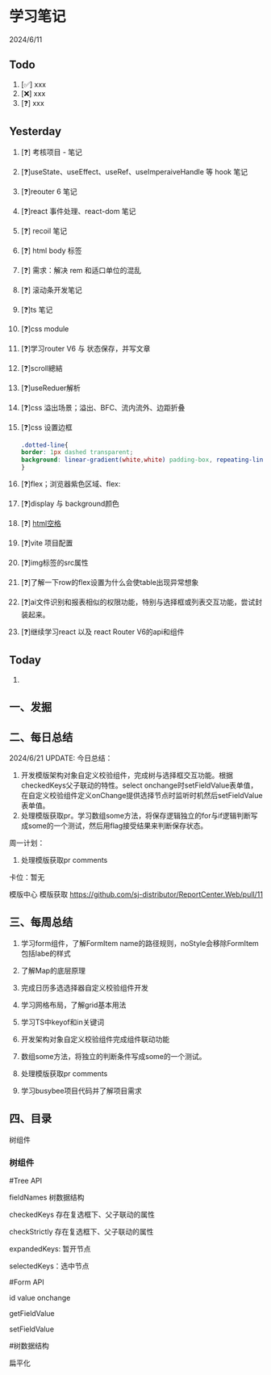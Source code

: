 # 学习笔记

2024/6/11

## Todo

1. [✅] xxx
2. [❌] xxx
3. [❓] xxx

## Yesterday

1. [❓] 考核项目 - 笔记

2. [❓]useState、useEffect、useRef、useImperaiveHandle 等 hook 笔记

3. [❓]reouter 6 笔记

4. [❓]react 事件处理、react-dom 笔记

5. [❓] recoil 笔记

6. [❓] html body 标签

7. [❓] 需求：解决 rem 和适口单位的混乱

8. [❓] 滚动条开发笔记

9. [❓]ts 笔记

10. [❓]css module

11. [❓]学习router V6 与 状态保存，并写文章

12. [❓]scroll總結

13. [❓]useReduer解析

14. [❓]css 溢出场景；溢出、BFC、流内流外、边距折叠

15. [❓]css 设置边框

    ~~~css
    .dotted-line{    
    border: 1px dashed transparent;    
    background: linear-gradient(white,white) padding-box, repeating-linear-gradient(-45deg,#ccc 0, #ccc .25em,white 0,white .75em);
    }
    
    ~~~

16. [❓]flex；浏览器紫色区域、flex:

17. [❓]display 与 background颜色

18. [❓] [html空格](https://blog.csdn.net/wuzhiyue2/article/details/117990898)

19. [❓]vite 项目配置

20. [❓]img标签的src属性

21. [❓]了解一下row的flex设置为什么会使table出现异常想象

22. [❓]ai文件识别和报表相似的权限功能，特别与选择框或列表交互功能，尝试封装起来。

23. [❓]继续学习react 以及 react Router V6的api和组件

## Today

1. 



## 一、发掘



## 二、每日总结

2024/6/21 UPDATE:
今日总结：

1. 开发模版架构对象自定义校验组件，完成树与选择框交互功能。根据checkedKeys父子联动的特性。select onchange时setFieldValue表单值，在自定义校验组件定义onChange提供选择节点时监听时机然后setFieldValue表单值。
1. 处理模版获取pr。学习数组some方法，将保存逻辑独立的for与if逻辑判断写成some的一个测试，然后用flag接受结果来判断保存状态。




周一计划：

1. 处理模版获取pr comments



卡位：暂无

模版中心 模版获取 https://github.com/sj-distributor/ReportCenter.Web/pull/11



## 三、每周总结

1. 学习form组件，了解FormItem name的路径规则，noStyle会移除FormItem包括labe的样式
1. 了解Map的底层原理
1. 完成日历多选选择器自定义校验组件开发
1. 学习网格布局，了解grid基本用法
1. 学习TS中keyof和in关键词
1. 开发架构对象自定义校验组件完成组件联动功能
1. 数组some方法，将独立的判断条件写成some的一个测试。



1. 处理模版获取pr comments
2. 学习busybee项目代码并了解项目需求


## 四、目录

树组件



### 树组件

#Tree API

fieldNames 树数据结构

checkedKeys 存在复选框下、父子联动的属性

checkStrictly 存在复选框下、父子联动的属性

expandedKeys: 暂开节点

selectedKeys：选中节点



#Form API

id value onchange

getFieldValue

setFieldValue



#树数据结构

扁平化